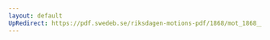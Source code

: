 ```yaml
---
layout: default
UpRedirect: https://pdf.swedeb.se/riksdagen-motions-pdf/1868/mot_1868__ak__00217/mot_1868__ak__00217_001.pdf
---
```


